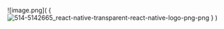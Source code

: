 ![image.png]( {![514-5142665_react-native-transparent-react-native-logo-png-png](https://user-images.githubusercontent.com/129186455/228382066-2f8811a3-4c0b-4d6d-bcf8-b24ea9246888.png)
} )
